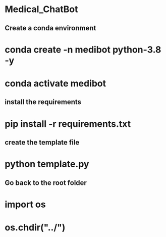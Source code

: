 # Medical_ChatBot

## Create a conda environment
# conda create -n medibot python-3.8 -y
# conda activate medibot

## install the requirements
# pip install -r requirements.txt

## create the template file
# python template.py

## Go back to the root folder
# import os
# os.chdir("../")